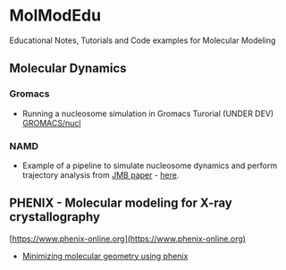 # MolModEdu
Educational Notes, Tutorials and Code examples for Molecular Modeling

## Molecular Dynamics

### Gromacs
- Running a nucleosome simulation in Gromacs Turorial (UNDER DEV) [GROMACS/nucl](GROMACS/nucl)

### NAMD
- Example of a pipeline to simulate nucleosome dynamics and perform trajectory analysis from [JMB paper](https://www.ncbi.nlm.nih.gov/pubmed/26699921) - [here](MD/NAMD/nucl). 

## PHENIX - Molecular modeling for X-ray crystallography
[https://www.phenix-online.org](https://www.phenix-online.org)
- [Minimizing molecular geometry using phenix](phenix/geo_minim.md)
